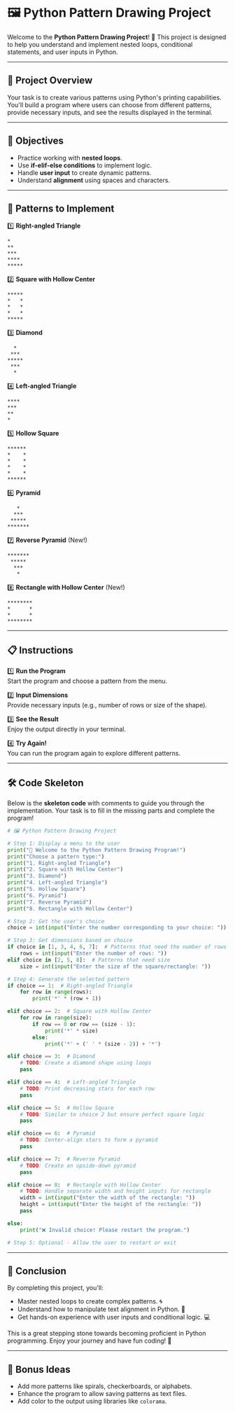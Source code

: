 # 🖼️ Python Pattern Drawing Project

Welcome to the **Python Pattern Drawing Project**! 🎉 This project is designed to help you understand and implement nested loops, conditional statements, and user inputs in Python.

---

## 📝 Project Overview

Your task is to create various patterns using Python's printing capabilities. You'll build a program where users can choose from different patterns, provide necessary inputs, and see the results displayed in the terminal. 

---

## 🎯 Objectives

- Practice working with **nested loops**.
- Use **if-elif-else conditions** to implement logic.
- Handle **user input** to create dynamic patterns.
- Understand **alignment** using spaces and characters.

---

## 🚀 Patterns to Implement

1️⃣ **Right-angled Triangle**  
```
*
**
***
****
*****
```

2️⃣ **Square with Hollow Center**  
```
*****
*   *
*   *
*   *
*****
```

3️⃣ **Diamond**  
```
  *
 ***
*****
 ***
  *
```

4️⃣ **Left-angled Triangle**  
```
****
***
**
*
```

5️⃣ **Hollow Square**  
```
******
*    *
*    *
*    *
*    *
******
```

6️⃣ **Pyramid**  
```
   *
  ***
 *****
*******
```

7️⃣ **Reverse Pyramid** (New!)  
```
*******
 *****
  ***
   *
```

8️⃣ **Rectangle with Hollow Center** (New!)  
```
********
*      *
*      *
********
```

---

## 📋 Instructions

1️⃣ **Run the Program**  
Start the program and choose a pattern from the menu.  

2️⃣ **Input Dimensions**  
Provide necessary inputs (e.g., number of rows or size of the shape).  

3️⃣ **See the Result**  
Enjoy the output directly in your terminal.  

4️⃣ **Try Again!**  
You can run the program again to explore different patterns.  

---

## 🛠️ Code Skeleton

Below is the **skeleton code** with comments to guide you through the implementation. Your task is to fill in the missing parts and complete the program!

```python
# 🖼️ Python Pattern Drawing Project

# Step 1: Display a menu to the user
print("🌟 Welcome to the Python Pattern Drawing Program!")
print("Choose a pattern type:")
print("1. Right-angled Triangle")
print("2. Square with Hollow Center")
print("3. Diamond")
print("4. Left-angled Triangle")
print("5. Hollow Square")
print("6. Pyramid")
print("7. Reverse Pyramid")
print("8. Rectangle with Hollow Center")

# Step 2: Get the user's choice
choice = int(input("Enter the number corresponding to your choice: "))

# Step 3: Get dimensions based on choice
if choice in [1, 3, 4, 6, 7]:  # Patterns that need the number of rows
    rows = int(input("Enter the number of rows: "))
elif choice in [2, 5, 8]:  # Patterns that need size
    size = int(input("Enter the size of the square/rectangle: "))

# Step 4: Generate the selected pattern
if choice == 1:  # Right-angled Triangle
    for row in range(rows):
        print('*' * (row + 1))

elif choice == 2:  # Square with Hollow Center
    for row in range(size):
        if row == 0 or row == (size - 1):
            print('*' * size)
        else:
            print('*' + (' ' * (size - 2)) + '*')

elif choice == 3:  # Diamond
    # TODO: Create a diamond shape using loops
    pass

elif choice == 4:  # Left-angled Triangle
    # TODO: Print decreasing stars for each row
    pass

elif choice == 5:  # Hollow Square
    # TODO: Similar to choice 2 but ensure perfect square logic
    pass

elif choice == 6:  # Pyramid
    # TODO: Center-align stars to form a pyramid
    pass

elif choice == 7:  # Reverse Pyramid
    # TODO: Create an upside-down pyramid
    pass

elif choice == 8:  # Rectangle with Hollow Center
    # TODO: Handle separate width and height inputs for rectangle
    width = int(input("Enter the width of the rectangle: "))
    height = int(input("Enter the height of the rectangle: "))
    pass

else:
    print("❌ Invalid choice! Please restart the program.")

# Step 5: Optional - Allow the user to restart or exit
```

---

## 🏁 Conclusion

By completing this project, you'll:
- Master nested loops to create complex patterns. 🌀
- Understand how to manipulate text alignment in Python. 📐
- Get hands-on experience with user inputs and conditional logic. 💻

This is a great stepping stone towards becoming proficient in Python programming. Enjoy your journey and have fun coding! 🚀

---

## 🌟 Bonus Ideas

- Add more patterns like spirals, checkerboards, or alphabets.  
- Enhance the program to allow saving patterns as text files.  
- Add color to the output using libraries like `colorama`.  
